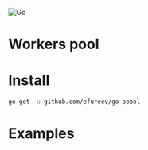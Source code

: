 ![Go](https://github.com/efureev/go-poool/workflows/Go/badge.svg?branch=master)

# Workers pool

# Install
```bash
go get -u github.com/efureev/go-poool
```

# Examples
